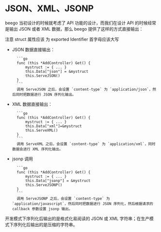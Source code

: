 # JSON、XML、JSONP

beego 当初设计的时候就考虑了 API 功能的设计，而我们在设计 API 的时候经常是输出 JSON 或者 XML 数据，那么 beego 提供了这样的方式直接输出：

注意 struct 属性应该 为 exported Identifier
首字母应该大写

- JSON 数据直接输出：

      	```go
      	func (this *AddController) Get() {
      		mystruct := { ... }
      		this.Data["json"] = &mystruct
      		this.ServeJSON()
      	}
      	```
      	调用 ServeJSON 之后，会设置 `content-type` 为 `application/json`，然后同时把数据进行 JSON 序列化输出。

- XML 数据直接输出：

      	```go
      	func (this *AddController) Get() {
      		mystruct := { ... }
      		this.Data["xml"]=&mystruct
      		this.ServeXML()
      	}
      	```
      	调用 ServeXML 之后，会设置 `content-type` 为 `application/xml`，同时数据会进行 XML 序列化输出。

- jsonp 调用

      	```go
      	func (this *AddController) Get() {
      		mystruct := { ... }
      		this.Data["jsonp"] = &mystruct
      		this.ServeJSONP()
      	}
      	```
      	调用 ServeJSONP 之后，会设置 `content-type` 为 `application/javascript`，然后同时把数据进行 JSON 序列化，然后根据请求的 callback 参数设置 jsonp 输出。

开发模式下序列化后输出的是格式化易阅读的 JSON 或 XML 字符串；在生产模式下序列化后输出的是压缩的字符串。
